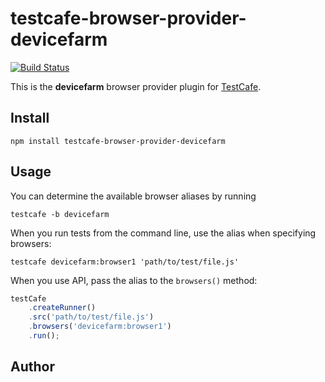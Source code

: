 # testcafe-browser-provider-devicefarm
[![Build Status](https://travis-ci.org/pablo.enriquez@vwfs.io/testcafe-browser-provider-devicefarm.svg)](https://travis-ci.org/pablo.enriquez@vwfs.io/testcafe-browser-provider-devicefarm)

This is the **devicefarm** browser provider plugin for [TestCafe](http://devexpress.github.io/testcafe).

## Install

```
npm install testcafe-browser-provider-devicefarm
```

## Usage


You can determine the available browser aliases by running
```
testcafe -b devicefarm
```

When you run tests from the command line, use the alias when specifying browsers:

```
testcafe devicefarm:browser1 'path/to/test/file.js'
```


When you use API, pass the alias to the `browsers()` method:

```js
testCafe
    .createRunner()
    .src('path/to/test/file.js')
    .browsers('devicefarm:browser1')
    .run();
```

## Author
 
